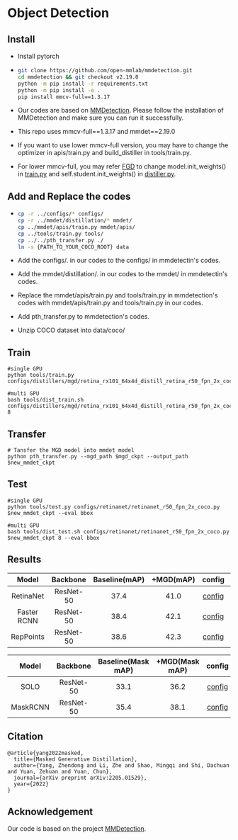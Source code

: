 # Object Detection

## Install

  - Install pytorch

  - ```bash
    git clone https://github.com/open-mmlab/mmdetection.git
    cd mmdetection && git checkout v2.19.0
    python -m pip install -r requirements.txt 
    python -m pip install -e .
    pip install mmcv-full==1.3.17
    
    
    ```

    

  - Our codes are based on [MMDetection](https://github.com/open-mmlab/mmdetection). Please follow the installation of MMDetection and make sure you can run it successfully.

  - This repo uses mmcv-full==1.3.17 and mmdet==2.19.0

  - If you want to use lower mmcv-full version, you may have to change the optimizer in apis/train.py and build_distiller in tools/train.py.

  - For lower mmcv-full, you may refer [FGD](https://github.com/yzd-v/FGD) to change model.init_weights() in [train.py](https://github.com/yzd-v/MGD/tree/master/det/tools/train.py) and self.student.init_weights() in [distiller.py](https://github.com/yzd-v/MGD/tree/master/det/mmdet/distillation/distillers/detection_distiller.py).

## Add and Replace the codes

  - ```bash
    cp -r ../configs/* configs/
    cp -r ../mmdet/distillation/* mmdet/
    cp ../mmdet/apis/train.py mmdet/apis/
    cp ../tools/train.py tools/
    cp ../../pth_transfer.py ./
    ln -s {PATH_TO_YOUR_COCO_ROOT} data
    ```

  - Add the configs/. in our codes to the configs/ in mmdetectin's codes.

  - Add the mmdet/distillation/. in our codes to the mmdet/ in mmdetectin's codes.

  - Replace the mmdet/apis/train.py and tools/train.py in mmdetection's codes with mmdet/apis/train.py and tools/train.py in our codes.

  - Add pth_transfer.py to mmdetection's codes.

  - Unzip COCO dataset into data/coco/

## Train

```
#single GPU
python tools/train.py configs/distillers/mgd/retina_rx101_64x4d_distill_retina_r50_fpn_2x_coco.py

#multi GPU
bash tools/dist_train.sh configs/distillers/mgd/retina_rx101_64x4d_distill_retina_r50_fpn_2x_coco.py 8
```

## Transfer

```
# Tansfer the MGD model into mmdet model
python pth_transfer.py --mgd_path $mgd_ckpt --output_path $new_mmdet_ckpt
```

## Test

```
#single GPU
python tools/test.py configs/retinanet/retinanet_r50_fpn_2x_coco.py $new_mmdet_ckpt --eval bbox

#multi GPU
bash tools/dist_test.sh configs/retinanet/retinanet_r50_fpn_2x_coco.py $new_mmdet_ckpt 8 --eval bbox
```

## Results

|    Model    | Backbone  | Baseline(mAP) | +MGD(mAP) |                            config                            |                             log                              |                            weight                            |
| :---------: | :-------: | :-----------: | :-------: | :----------------------------------------------------------: | :----------------------------------------------------------: | :----------------------------------------------------------: |
|  RetinaNet  | ResNet-50 |     37.4      |   41.0    | [config](https://github.com/open-mmlab/mmdetection/tree/master/configs/retinanet/retinanet_r50_fpn_2x_coco.py) | [baidu](https://pan.baidu.com/s/1sBxgi110KtZLSB8NDr7G-g?pwd=n83s) | [baidu](https://pan.baidu.com/s/1Bqv2XNa_TAGZJFUd177WWA?pwd=gu2x) |
| Faster RCNN | ResNet-50 |     38.4      |   42.1    | [config](https://github.com/open-mmlab/mmdetection/tree/master/configs/faster_rcnn/faster_rcnn_r50_fpn_2x_coco.py) | [baidu](https://pan.baidu.com/s/1xrLcE2e9e5qT1nomX4TqTg?pwd=aheq) | [baidu](https://pan.baidu.com/s/1vuZuq06wg3X9SJPNWQSgrw?pwd=2x8z) |
|  RepPoints  | ResNet-50 |     38.6      |   42.3    | [config](https://github.com/open-mmlab/mmdetection/tree/master/configs/reppoints/reppoints_moment_r50_fpn_gn-neck+head_2x_coco.py) | [baidu](https://pan.baidu.com/s/103unzbTgqjIBdYzH8zliEg?pwd=aucd) | [baidu](https://pan.baidu.com/s/1HfqvLoMU57y9NXPq5TNhow?pwd=g79p) |

|  Model   | Backbone  | Baseline(Mask mAP) | +MGD(Mask mAP) |                            config                            |                             log                              |                            weight                            |
| :------: | :-------: | :----------------: | :------------: | :----------------------------------------------------------: | :----------------------------------------------------------: | :----------------------------------------------------------: |
|   SOLO   | ResNet-50 |        33.1        |      36.2      | [config](https://github.com/open-mmlab/mmdetection/blob/master/configs/solo/solo_r50_fpn_1x_coco.py) | [baidu](https://pan.baidu.com/s/1kl7bSSkToN7atGZdWp9Ntw?pwd=wdpt) | [baidu](https://pan.baidu.com/s/1xZmIj_wP7SXsSxfXxa_4Ww?pwd=ksr1) |
| MaskRCNN | ResNet-50 |        35.4        |      38.1      | [config](https://github.com/open-mmlab/mmdetection/tree/master/configs/mask_rcnn/mask_rcnn_r50_fpn_2x_coco.py) | [baidu](https://pan.baidu.com/s/1uN8Q5Ew57oKUjzh65_TCVw?pwd=nykm) | [baidu](https://pan.baidu.com/s/1B4Bcw6S_sy882SMK2bp7uw?pwd=a7xf) |

## Citation

```
@article{yang2022masked,
  title={Masked Generative Distillation},
  author={Yang, Zhendong and Li, Zhe and Shao, Mingqi and Shi, Dachuan and Yuan, Zehuan and Yuan, Chun},
  journal={arXiv preprint arXiv:2205.01529},
  year={2022}
}
```

## Acknowledgement

Our code is based on the project [MMDetection](https://github.com/open-mmlab/mmdetection).

